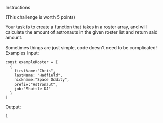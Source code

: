 
Instructions

(This challenge is worth 5 points)

Your task is to create a function that takes in a roster array, and will calculate the amount of astronauts in the given roster list and return said amount.

Sometimes things are just simple, code doesn't need to be complicated!
Examples
Input:


    const exampleRoster = [
      {
        firstName:"Chris",
        lastName: "Hadfield",
        nickname:"Space Oddity",
        prefix:"Astronaut",
        job:"Shuttle DJ"
      }
    ]
    

Output:


    1
    

